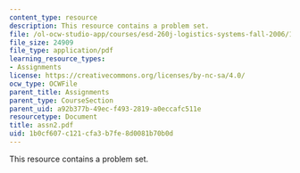 ```yaml
---
content_type: resource
description: This resource contains a problem set.
file: /ol-ocw-studio-app/courses/esd-260j-logistics-systems-fall-2006/1b0cf607c121cfa3b7fe8d0081b70b0d_assn2.pdf
file_size: 24909
file_type: application/pdf
learning_resource_types:
- Assignments
license: https://creativecommons.org/licenses/by-nc-sa/4.0/
ocw_type: OCWFile
parent_title: Assignments
parent_type: CourseSection
parent_uid: a92b377b-49ec-f493-2819-a0eccafc511e
resourcetype: Document
title: assn2.pdf
uid: 1b0cf607-c121-cfa3-b7fe-8d0081b70b0d
---
```

This resource contains a problem set.